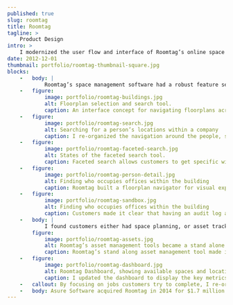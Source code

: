 ```yaml
---
published: true
slug: roomtag
title: Roomtag
tagline: >
    Product Design
intro: >
    I modernized the user flow and interface of Roomtag’s online space management tool.
date: 2012-12-01
thumbnail: portfolio/roomtag-thumbnail-square.jpg
blocks:
    -   body: |
            Roomtag’s space management software had a robust feature set with poor usability and a spreadsheet interface. I took stock of the powerful features, talked with power users and prospective users, and re-organized the application around a simplified set of actions customers needed most.
    -   figure:
            image: portfolio/roomtag-buildings.jpg
            alt: Floorplan selection and search tool.
            caption: An interface concept for navigating floorplans across a company’s different buildings. Here, the navigation still mirrored their original flat & wide architecture.
    -   figure:
            image: portfolio/roomtag-search.jpg
            alt: Searching for a person’s locations within a company
            caption: I re-organized the navigation around the people, spaces, and assets that make up a company. The faceted search tool I introduced gave customers quick access to any data point.
    -   figure:
            image: portfolio/roomtag-faceted-search.jpg
            alt: States of the faceted search tool.
            caption: Faceted search allows customers to get specific with their search queries, which they can save for quick recall of information.
    -   figure:
            image: portfolio/roomtag-person-detail.jpg
            alt: Finding who occupies offices within the building
            caption: Roomtag built a floorplan navigator for visual exploration and work within a building’s floors.
    -   figure:
            image: portfolio/roomtag-sandbox.jpg
            alt: Finding who occupies offices within the building
            caption: Customers made it clear that having an audit log and roll backs helped them feel confident in their work, and provided the oversight needed in some corporate envi
    -   body: |
            I found customers either had space planning, or asset tracking tasks, but they did not do both those tasks at the same time. I worked with Roomtag to move their asset tracking functionality into a separate service.
        figure:
            image: portfolio/roomtag-assets.jpg
            alt: Roomtag’s asset management tools became a stand alone application.
            caption: Roomtag’s stand along asset management tool made it easy to intake, track, and deploy assets across a company.
    -   figure:
            image: portfolio/roomtag-dashboard.jpg
            alt: Roomtag Dashboard, showing available spaces and locations.
            caption: I updated the dashboard to display the key metrics Roomtag’s customers had the most interest in day-to-day.
    -   callout: By focusing on jobs customers try to complete, I re-organized one large application into two effective tools, with innovative features for exploring how companies use their space.
    -   body: Asure Software acquired Roomtag in 2014 for $1.7 million. The application I designed lives on as&nbsp;[Asure&nbsp;Smartmove](http://www.asuresoftware.com/products/smartmove/).
---
```

